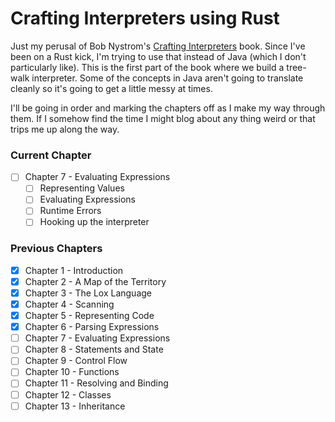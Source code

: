 # Crafting Interpreters using Rust

Just my perusal of Bob Nystrom's [Crafting Interpreters](http://craftinginterpreters.com/) book. Since I've been on a Rust kick, I'm trying to use that instead of Java (which I don't particularly like). This is the first part of the book where we build a tree-walk interpreter. Some of the concepts in Java aren't going to translate cleanly so it's going to get a little messy at times.

I'll be going in order and marking the chapters off as I make my way through them. If I somehow find the time I might blog about any thing weird or that trips me up along the way.

### Current Chapter

- [ ] Chapter 7 - Evaluating Expressions
  - [ ] Representing Values
  - [ ] Evaluating Expressions
  - [ ] Runtime Errors
  - [ ] Hooking up the interpreter

### Previous Chapters

- [x] Chapter 1 - Introduction
- [x] Chapter 2 - A Map of the Territory
- [x] Chapter 3 - The Lox Language
- [x] Chapter 4 - Scanning 
- [x] Chapter 5 - Representing Code
- [x] Chapter 6 - Parsing Expressions
- [ ] Chapter 7 - Evaluating Expressions
- [ ] Chapter 8 - Statements and State
- [ ] Chapter 9 - Control Flow
- [ ] Chapter 10 - Functions
- [ ] Chapter 11 - Resolving and Binding
- [ ] Chapter 12 - Classes
- [ ] Chapter 13 - Inheritance
